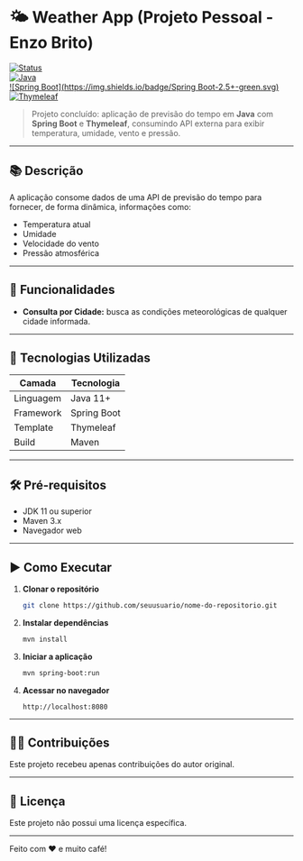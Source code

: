 
# 🌤️ Weather App (Projeto Pessoal - Enzo Brito)

[![Status](https://img.shields.io/badge/status-finalizado-green.svg)]()  
[![Java](https://img.shields.io/badge/Java-11+-red.svg)]()  
[![Spring Boot](https://img.shields.io/badge/Spring Boot-2.5+-green.svg)]()  
[![Thymeleaf](https://img.shields.io/badge/Thymeleaf-brightgreen.svg)]()

> Projeto concluído: aplicação de previsão do tempo em **Java** com **Spring Boot** e **Thymeleaf**, consumindo API externa para exibir temperatura, umidade, vento e pressão.

---

## 📚 Descrição

A aplicação consome dados de uma API de previsão do tempo para fornecer, de forma dinâmica, informações como:

- Temperatura atual  
- Umidade  
- Velocidade do vento  
- Pressão atmosférica  

---

## 🚀 Funcionalidades

- **Consulta por Cidade:** busca as condições meteorológicas de qualquer cidade informada.  

---

## 🔧 Tecnologias Utilizadas

| Camada      | Tecnologia      |
|-------------|-----------------|
| Linguagem   | Java 11+        |
| Framework   | Spring Boot     |
| Template    | Thymeleaf       |
| Build       | Maven           |

---

## 🛠️ Pré-requisitos

- JDK 11 ou superior  
- Maven 3.x  
- Navegador web  

---

## ▶️ Como Executar

1. **Clonar o repositório**  
   ```bash
   git clone https://github.com/seuusuario/nome-do-repositorio.git
   ```
2. **Instalar dependências**  
   ```bash
   mvn install
   ```
3. **Iniciar a aplicação**  
   ```bash
   mvn spring-boot:run
   ```
4. **Acessar no navegador**  
   ```
   http://localhost:8080
   ```

---

## 🧑‍💻 Contribuições

Este projeto recebeu apenas contribuições do autor original.

---

## 📜 Licença

Este projeto não possui uma licença específica.

---

Feito com ❤️ e muito café!
